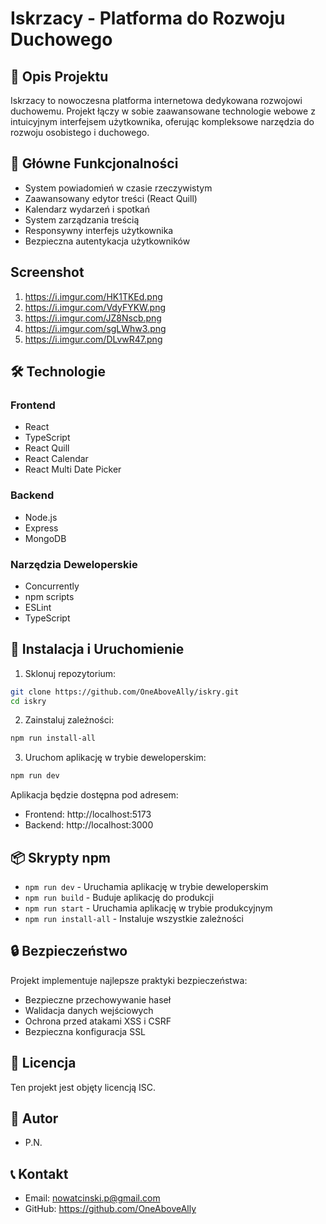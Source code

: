 # Iskrzacy - Platforma do Rozwoju Duchowego

## 📝 Opis Projektu

Iskrzacy to nowoczesna platforma internetowa dedykowana rozwojowi duchowemu. Projekt łączy w sobie zaawansowane technologie webowe z intuicyjnym interfejsem użytkownika, oferując kompleksowe narzędzia do rozwoju osobistego i duchowego.

## 🚀 Główne Funkcjonalności

- System powiadomień w czasie rzeczywistym
- Zaawansowany edytor treści (React Quill)
- Kalendarz wydarzeń i spotkań
- System zarządzania treścią
- Responsywny interfejs użytkownika
- Bezpieczna autentykacja użytkowników

## Screenshot
1. https://i.imgur.com/HK1TKEd.png
2. https://i.imgur.com/VdyFYKW.png
3. https://i.imgur.com/JZ8Nscb.png
4. https://i.imgur.com/sgLWhw3.png
5. https://i.imgur.com/DLvwR47.png

## 🛠️ Technologie

### Frontend
- React
- TypeScript
- React Quill
- React Calendar
- React Multi Date Picker

### Backend
- Node.js
- Express
- MongoDB

### Narzędzia Deweloperskie
- Concurrently
- npm scripts
- ESLint
- TypeScript

## 🚦 Instalacja i Uruchomienie

1. Sklonuj repozytorium:
```bash
git clone https://github.com/OneAboveAlly/iskry.git
cd iskry
```

2. Zainstaluj zależności:
```bash
npm run install-all
```

3. Uruchom aplikację w trybie deweloperskim:
```bash
npm run dev
```

Aplikacja będzie dostępna pod adresem:
- Frontend: http://localhost:5173
- Backend: http://localhost:3000

## 📦 Skrypty npm

- `npm run dev` - Uruchamia aplikację w trybie deweloperskim
- `npm run build` - Buduje aplikację do produkcji
- `npm run start` - Uruchamia aplikację w trybie produkcyjnym
- `npm run install-all` - Instaluje wszystkie zależności

## 🔒 Bezpieczeństwo

Projekt implementuje najlepsze praktyki bezpieczeństwa:
- Bezpieczne przechowywanie haseł
- Walidacja danych wejściowych
- Ochrona przed atakami XSS i CSRF
- Bezpieczna konfiguracja SSL

## 📄 Licencja

Ten projekt jest objęty licencją ISC.

## 👥 Autor

- P.N.

## 📞 Kontakt

- Email: nowatcinski.p@gmail.com
- GitHub: https://github.com/OneAboveAlly